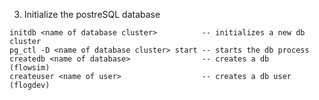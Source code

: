 
  3) Initialize the postreSQL database

    initdb <name of database cluster>          -- initializes a new db cluster
    pg_ctl -D <name of database cluster> start -- starts the db process
    createdb <name of database>                -- creates a db      (flowsim)
    createuser <name of user>                  -- creates a db user (flogdev)
